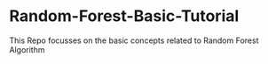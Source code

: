 # Random-Forest-Basic-Tutorial
This Repo focusses on the basic concepts related to Random Forest Algorithm
